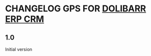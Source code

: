 # CHANGELOG GPS FOR <a href="https://www.dolibarr.org">DOLIBARR ERP CRM</a>

## 1.0
Initial version

